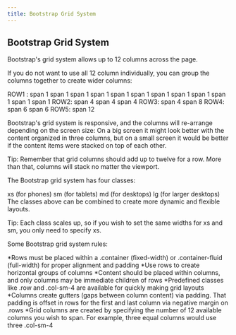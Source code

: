 ```yaml
---
title: Bootstrap Grid System
---
```

## Bootstrap Grid System

Bootstrap's grid system allows up to 12 columns across the page.

If you do not want to use all 12 column individually, you can group the columns together to create wider columns:

ROW1 : span 1	span 1	span 1	span 1	span 1	span 1	span 1	span 1	span 1	span 1	span 1	span 1
ROW2: span 4	 span 4	 span 4
ROW3: span 4	span 8
ROW4: span 6	span 6
ROW5: span 12

Bootstrap's grid system is responsive, and the columns will re-arrange depending on the screen size: On a big screen it might look better with the content organized in three columns, but on a small screen it would be better if the content items were stacked on top of each other.

Tip: Remember that grid columns should add up to twelve for a row. More than that, columns will stack no matter the viewport.


The Bootstrap grid system has four classes:

xs (for phones)
sm (for tablets)
md (for desktops)
lg (for larger desktops)
The classes above can be combined to create more dynamic and flexible layouts.

Tip: Each class scales up, so if you wish to set the same widths for xs and sm, you only need to specify xs. 


Some Bootstrap grid system rules:

*Rows must be placed within a .container (fixed-width) or .container-fluid (full-width) for proper alignment and padding
*Use rows to create horizontal groups of columns
*Content should be placed within columns, and only columns may be immediate children of rows
*Predefined classes like .row and .col-sm-4 are available for quickly making grid layouts
*Columns create gutters (gaps between column content) via padding. That padding is offset in rows for the first and last column via negative margin on .rows
*Grid columns are created by specifying the number of 12 available columns you wish to span. For example, three equal columns would use three .col-sm-4
